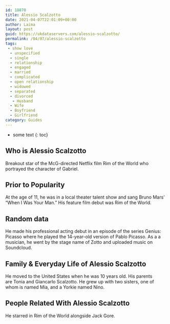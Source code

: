 ```yaml
---
id: 18870
title: Alessio Scalzotto
date: 2021-04-07T22:01:09+00:00
author: Laima
layout: post
guid: https://ukdataservers.com/alessio-scalzotto/
permalink: /04/07/alessio-scalzotto
tags:
 - show love
  - unspecified
  - single
  - relationship
  - engaged
  - married
  - complicated
  - open relationship
  - widowed
  - separated
  - divorced
   - Husband
  - Wife
  - Boyfriend
  - Girlfriend
category: Guides
---
```


* some text
{: toc}


## Who is Alessio Scalzotto
                  
                  
                  
Breakout star of the McG-directed Netflix film Rim of the World who portrayed the character of Gabriel.
                  
              
            
              
            
                
                
                
## Prior to Popularity
                  
                  
                  
At the age of 11, he was in a local theater talent show and sang Bruno Mars&#8217; &#8220;When I Was Your Man.&#8221; His feature film debut was Rim of the World.
                  
              
            
              
            
                
                
                
## Random data
                  
                  
                  
He made his professional acting debut in an episode of the series Genius: Picasso where he played the 14-year-old version of Pablo Picasso. As a a musician, he went by the stage name of Zotto and uploaded music on Soundcloud.
                  
              
            
              
            
                
                
                
## Family & Everyday Life of Alessio Scalzotto
                  
                  
                  
He moved to the United States when he was 10 years old. His parents are Tonia and Giancarlo Scalzotto. He grew up with two sisters, one of whom is named Mia, and a Yorkie named Nino. 
                  
              
            
              
            
                
                
                
## People Related With Alessio Scalzotto
                  
                  
                  
He starred in Rim of the World alongside Jack Gore.
                  
              
            
              
            
                
              
            
              
              
            
            
              
            
          
          
          